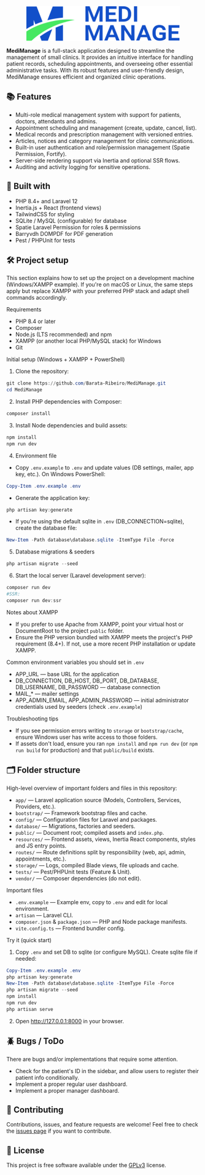 <div align="center">
    <img alt="The main logo of MediManage" width="400" src="public/images/medimanage-logo.svg" title="MediManage Logo"/>
</div>

**MediManage** is a full-stack application designed to streamline the management of small clinics. It provides an intuitive interface for handling patient records, scheduling appointments, and overseeing other essential administrative tasks. With its robust features and user-friendly design, MediManage ensures efficient and organized clinic operations.

## 📚 Features

- Multi-role medical management system with support for patients, doctors, attendants and admins.
- Appointment scheduling and management (create, update, cancel, list).
- Medical records and prescription management with versioned entries.
- Articles, notices and category management for clinic communications.
- Built-in user authentication and role/permission management (Spatie Permission, Fortify).
- Server-side rendering support via Inertia and optional SSR flows.
- Auditing and activity logging for sensitive operations.

## 🚀 Built with

- PHP 8.4+ and Laravel 12
- Inertia.js + React (frontend views)
- TailwindCSS for styling
- SQLite / MySQL (configurable) for database
- Spatie Laravel Permission for roles & permissions
- Barryvdh DOMPDF for PDF generation
- Pest / PHPUnit for tests

## 🛠️ Project setup

This section explains how to set up the project on a development machine (Windows/XAMPP example). If you're on macOS or Linux, the same steps apply but replace XAMPP with your preferred PHP stack and adapt shell commands accordingly.

Requirements

- PHP 8.4 or later
- Composer
- Node.js (LTS recommended) and npm
- XAMPP (or another local PHP/MySQL stack) for Windows
- Git

Initial setup (Windows + XAMPP + PowerShell)

1. Clone the repository:

```powershell
git clone https://github.com/Barata-Ribeiro/MediManage.git
cd MediManage
```

2. Install PHP dependencies with Composer:

```powershell
composer install
```

3. Install Node dependencies and build assets:

```powershell
npm install
npm run dev
```

4. Environment file

- Copy `.env.example` to `.env` and update values (DB settings, mailer, app key, etc.). On Windows PowerShell:

```powershell
Copy-Item .env.example .env
```

- Generate the application key:

```powershell
php artisan key:generate
```

- If you're using the default sqlite in `.env` (DB_CONNECTION=sqlite), create the database file:

```powershell
New-Item -Path database\database.sqlite -ItemType File -Force
```

5. Database migrations & seeders

```powershell
php artisan migrate --seed
```

6. Start the local server (Laravel development server):

```powershell
composer run dev
#SSR:
composer run dev:ssr
```

Notes about XAMPP

- If you prefer to use Apache from XAMPP, point your virtual host or DocumentRoot to the project `public` folder.
- Ensure the PHP version bundled with XAMPP meets the project's PHP requirement (8.4+). If not, use a more recent PHP installation or update XAMPP.

Common environment variables you should set in `.env`

- APP_URL — base URL for the application
- DB_CONNECTION, DB_HOST, DB_PORT, DB_DATABASE, DB_USERNAME, DB_PASSWORD — database connection
- MAIL\_\* — mailer settings
- APP_ADMIN_EMAIL, APP_ADMIN_PASSWORD — initial administrator credentials used by seeders (check `.env.example`)

Troubleshooting tips

- If you see permission errors writing to `storage` or `bootstrap/cache`, ensure Windows user has write access to those folders.
- If assets don't load, ensure you ran `npm install` and `npm run dev` (or `npm run build` for production) and that `public/build` exists.

## 🗂️ Folder structure

High-level overview of important folders and files in this repository:

- `app/` — Laravel application source (Models, Controllers, Services, Providers, etc.).
- `bootstrap/` — Framework bootstrap files and cache.
- `config/` — Configuration files for Laravel and packages.
- `database/` — Migrations, factories and seeders.
- `public/` — Document root; compiled assets and `index.php`.
- `resources/` — Frontend assets, views, Inertia React components, styles and JS entry points.
- `routes/` — Route definitions split by responsibility (web, api, admin, appointments, etc.).
- `storage/` — Logs, compiled Blade views, file uploads and cache.
- `tests/` — Pest/PHPUnit tests (Feature & Unit).
- `vendor/` — Composer dependencies (do not edit).

Important files

- `.env.example` — Example env, copy to `.env` and edit for local environment.
- `artisan` — Laravel CLI.
- `composer.json` & `package.json` — PHP and Node package manifests.
- `vite.config.ts` — Frontend bundler config.

Try it (quick start)

1. Copy `.env` and set DB to sqlite (or configure MySQL). Create sqlite file if needed:

```powershell
Copy-Item .env.example .env
php artisan key:generate
New-Item -Path database\database.sqlite -ItemType File -Force
php artisan migrate --seed
npm install
npm run dev
php artisan serve
```

2. Open http://127.0.0.1:8000 in your browser.

## 🪲 Bugs / ToDo

There are bugs and/or implementations that require some attention.

- Check for the patient's ID in the sidebar, and allow users to register their patient info conditionally.
- Implement a proper regular user dashboard.
- Implement a proper manager dashboard.

## 🤝 Contributing

Contributions, issues, and feature requests are welcome! Feel free to check the [issues page](https://github.com/Barata-Ribeiro/MediManage/issues) if you want to contribute.

## 📜 License

This project is free software available under the [GPLv3](LICENSE) license.
